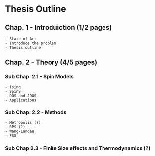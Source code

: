 # Thesis Outline

## Chap. 1 - Introduiction (1/2 pages)
	- State of Art 
	- Introduce the problem
	- Thesis outline

## Chap. 2 - Theory (4/5 pages)
### Sub Chap. 2.1 - Spin Models
	- Ising
	- SpinS
	- DOS and JDOS
	- Applications

### Sub Chap. 2.2 - Methods
	- Metropolis (?)
	- RPS (?)
	- Wang-Landau
	- FSS
	
### Sub Chap 2.3 - Finite Size effects and Thermodynamics (?)




